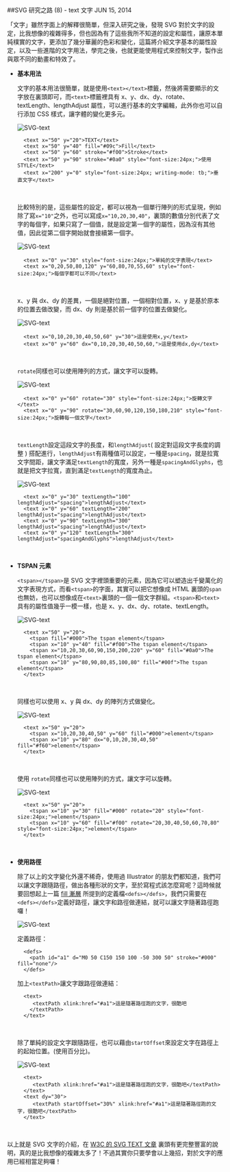 <!-- @@master  = ../../_layout.html-->

<!-- @@block  =  jsBottom-->

<include src="../../_articles-js.html"></include>

<!-- @@close-->

<!-- @@block  =  css-->

<include src="../../_articles-css.html"></include>

<!-- @@close-->

<!-- @@block  =  articles-social-->

<include src="../../_articles-social.html"></include>

<!-- @@close-->

<!-- @@block  =  articles-footer-->

<include src="../../_articles.html"></include>

<!-- @@close-->

<!-- @@block  =  meta-->

<meta property="article:published_time" content="2014-06-15T16:55:00+01:00">

<meta name="keywords" content="SVG,text,向量,文字">

<meta name="description" content="「文字」雖然字面上的解釋很簡單，但深入研究之後，發現 SVG 對於文字的設定，比我想像的複雜得多，但也因為有了這些我所不知道的設定和屬性，讓原本單純樸實的文字，更添加了幾分華麗的色彩和變化，這篇將介紹文字基本的屬性設定，以及一些進階的文字用法，學完之後，也就更能使用程式來控制文字，製作出與眾不同的動畫和特效了。">

<meta itemprop="name" content="SVG 研究之路 (8) - text 文字 - OXXO.STUDIO">

<meta itemprop="image" content="http://www.oxxostudio.tw/img/articles/201406/20140615_1_01.jpg">

<meta itemprop="description" content="「文字」雖然字面上的解釋很簡單，但深入研究之後，發現 SVG 對於文字的設定，比我想像的複雜得多，但也因為有了這些我所不知道的設定和屬性，讓原本單純樸實的文字，更添加了幾分華麗的色彩和變化，這篇將介紹文字基本的屬性設定，以及一些進階的文字用法，學完之後，也就更能使用程式來控制文字，製作出與眾不同的動畫和特效了。">

<meta property="og:title" content="SVG 研究之路 (8) - text 文字 - OXXO.STUDIO">

<meta property="og:url" content="http://www.oxxostudio.tw/articles/201406/svg-08-text.html">

<meta property="og:image" content="http://www.oxxostudio.tw/img/articles/201406/20140615_1_01.jpg">

<meta property="og:description" content="「文字」雖然字面上的解釋很簡單，但深入研究之後，發現 SVG 對於文字的設定，比我想像的複雜得多，但也因為有了這些我所不知道的設定和屬性，讓原本單純樸實的文字，更添加了幾分華麗的色彩和變化，這篇將介紹文字基本的屬性設定，以及一些進階的文字用法，學完之後，也就更能使用程式來控制文字，製作出與眾不同的動畫和特效了。">

<title>SVG 研究之路 (8) - text 文字 - OXXO.STUDIO</title> 

<!-- @@close-->

<!-- @@block  =  articles-content--> 

##SVG 研究之路 (8) - text 文字 <span class="article-date" tag="web"><i></i>JUN 15, 2014</span>

「文字」雖然字面上的解釋很簡單，但深入研究之後，發現 SVG 對於文字的設定，比我想像的複雜得多，但也因為有了這些我所不知道的設定和屬性，讓原本單純樸實的文字，更添加了幾分華麗的色彩和變化，這篇將介紹文字基本的屬性設定，以及一些進階的文字用法，學完之後，也就更能使用程式來控制文字，製作出與眾不同的動畫和特效了。

- **基本用法** 

	文字的基本用法很簡單，就是使用`<text></text>`標籤，然後將需要顯示的文字放在裏頭即可，而`<text>`標籤裡具有 x、y、dx、dy、rotate、textLength、lengthAdjust 屬性，可以進行基本的文字編輯，此外你也可以自行添加 CSS 樣式，讓字體的變化更多元。  

	![SVG-text](/img/articles/201406/20140615_1_02.png)

	    <text x="50" y="20">TEXT</text>
	    <text x="50" y="40" fill="#09c">Fill</text>
	    <text x="50" y="60" stroke="#f00">Stroke</text>
	    <text x="50" y="90" stroke="#0a0" style="font-size:24px;">使用 STYLE</text>
	    <text x="200" y="0" style="font-size:24px; writing-mode: tb;">垂直文字</text>

	<br/>

	比較特別的是，這些屬性的設定，都可以視為一個單行陣列的形式呈現，例如除了寫`x="10"`之外，也可以寫成`x="10,20,30,40"`，裏頭的數值分別代表了文字的每個字，如果只寫了一個值，就是設定第一個字的屬性，因為沒有其他值，因此從第二個字開始就會接續第一個字。  

	![SVG-text](/img/articles/201406/20140615_1_02_1.png)

	    <text x="0" y="30" style="font-size:24px;">單純的文字表現</text>
	    <text x="0,20,50,80,120" y="60,80,70,55,60" style="font-size:24px;">每個字都可以不同</text>

	<br/>

	x、y 與 dx、dy 的差異，一個是絕對位置，一個相對位置，x、y 是基於原本的位置去做改變，而 dx、dy 則是基於前一個字的位置去做變化。  

	![SVG-text](/img/articles/201406/20140615_1_02_4.png)

	    <text x="0,10,20,30,40,50,60" y="30">這是使用x,y</text>
	    <text x="0" y="60" dx="0,10,20,30,40,50,60,">這是使用dx,dy</text>

	<br/>

	`rotate`同樣也可以使用陣列的方式，讓文字可以旋轉。  

	![SVG-text](/img/articles/201406/20140615_1_02_2.png)

	    <text x="0" y="60" rotate="30" style="font-size:24px;">旋轉文字</text>
	    <text x="0" y="90" rotate="30,60,90,120,150,180,210" style="font-size:24px;">旋轉每一個文字</text>

	<br/>

	`textLength`設定這段文字的長度，和`lengthAdjust`( 設定對這段文字長度的調整 ) 搭配進行，`lengthAdjust`有兩種值可以設定，一種是`spacing`，就是拉寬文字間距，讓文字滿足`textLength`的寬度，另外一種是`spacingAndGlyphs`，也就是把文字拉寬，直到滿足`textLength`的寬度為止。  

	![SVG-text](/img/articles/201406/20140615_1_02_3.png)

	    <text x="0" y="30" textLength="100" lengthAdjust="spacing">lengthAdjust</text>
	    <text x="0" y="60" textLength="200" lengthAdjust="spacing">lengthAdjust</text>
	    <text x="0" y="90" textLength="300" lengthAdjust="spacing">lengthAdjust</text>
	    <text x="0" y="120" textLength="300" lengthAdjust="spacingAndGlyphs">lengthAdjust</text>

<br/>

- **TSPAN 元素**  

	`<tspan></tspan>`是 SVG 文字裡頭重要的元素，因為它可以塑造出千變萬化的文字表現方式，而看`<tspan>`的字面，其實可以把它想像成 HTML 裏頭的`span`也無妨，也可以想像成在`<text>`裏頭的一個一個文字群組。`<tspan>`和`<text>`具有的屬性值幾乎一模一樣，也是 x、y、dx、dy、rotate、textLength。  

	![SVG-text](/img/articles/201406/20140615_1_03.png)

	    <text x="50" y="20">
	      <tspan fill="#000">The tspan element</tspan>
	      <tspan x="10" y="40" fill="#f00">The tspan element</tspan>
	      <tspan x="10,20,30,60,90,150,200,220" y="60" fill="#0a0">The tspan element</tspan>
	      <tspan x="10" y="80,90,80,85,100,80" fill="#00f">The tspan element</tspan>
	    </text>

	<br/>

	同樣也可以使用 x、y 與 dx、dy 的陣列方式做變化。  

	![SVG-text](/img/articles/201406/20140615_1_04.png)

	    <text x="50" y="20">
	      <tspan x="10,20,30,40,50" y="60" fill="#000">element</tspan>
	      <tspan x="10" y="80" dx="0,10,20,30,40,50" fill="#f60">element</tspan>
	    </text>

	<br/>
	
	使用 `rotate`同樣也可以使用陣列的方式，讓文字可以旋轉。  

	![SVG-text](/img/articles/201406/20140615_1_05.png)

	    <text x="50" y="20">
	      <tspan x="10" y="30" fill="#000" rotate="20" style="font-size:24px;">element</tspan>
	      <tspan x="10" y="60" fill="#f00" rotate="20,30,40,50,60,70,80" style="font-size:24px;">element</tspan>
	    </text>

<br/>

- **使用路徑**  

	除了以上的文字變化外還不稀奇，使用過 Illustrator 的朋友們都知道，我們可以讓文字跟隨路徑，做出各種形狀的文字，至於寫程式該怎麼寫呢？這時候就要回想起上一篇 [fill 漸層](http://www.oxxostudio.tw/articles/201406/svg-07-fill.html) 所提到的定義檔`<defs></defs>`，我們只需要在`<defs></defs>`定義好路徑，讓文字和路徑做連結，就可以讓文字隨著路徑跑囉！
  
	![SVG-text](/img/articles/201406/20140615_1_06.png)

	定義路徑：

	    <defs>
	      <path id="a1" d="M0 50 C150 150 100 -50 300 50" stroke="#000" fill="none"/>
	    </defs>

	加上`<textPath>`讓文字跟路徑做連結：  

	    <text>
	       <textPath xlink:href="#a1">這是隨著路徑跑的文字，很酷吧
	      </textPath>
	    </text>

	<br/>

	除了單純的設定文字跟隨路徑，也可以藉由`startOffset`來設定文字在路徑上的起始位置。(使用百分比)。  

	![SVG-text](/img/articles/201406/20140615_1_07.png)

	    <text>
	       <textPath xlink:href="#a1">這是隨著路徑跑的文字，很酷吧</textPath>
	    </text>
	    <text dy="30">
	       <textPath startOffset="30%" xlink:href="#a1">這是隨著路徑跑的文字，很酷吧</textPath>
	    </text>

	<br/>

以上就是 SVG 文字的介紹，在 [W3C 的 SVG TEXT 文章](http://www.w3.org/TR/SVG/text.html) 裏頭有更完整豐富的說明，真的是比我想像的複雜太多了！不過其實你只要學會以上幾招，對於文字的應用已經相當足夠囉！

<!-- @@close-->
